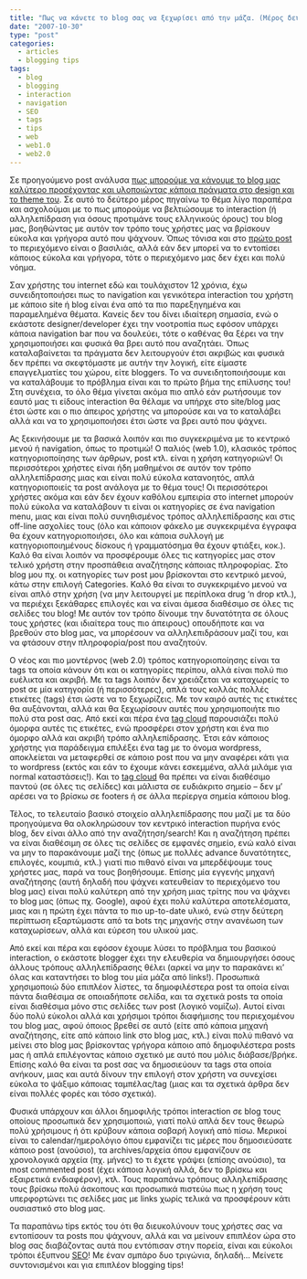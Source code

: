 ```yaml
---
title: "Πως να κάνετε το blog σας να ξεχωρίσει από την μάζα. (Μέρος δεύτερο - Interaction και Navigation)"
date: "2007-10-30"
type: "post"
categories:
  - articles
  - blogging tips
tags:
  - blog
  - blogging
  - interaction
  - navigation
  - SEO
  - tags
  - tips
  - web
  - web1.0
  - web2.0
---
```


Σε προηγούμενο post ανάλυσα [πως μπορούμε να κάνουμε το blog μας καλύτερο προσέχοντας και υλοποιώντας κάποια πράγματα στο design και το theme του](http://www.tsevdos.com/2007/10/17/how-to-make-your-blog-better-part-one-design-and-theme/ "How to make your blog better, part one design and theme"). Σε αυτό το δεύτερο μέρος πηγαίνω το θέμα λίγο παραπέρα και ασχολούμαι με το πως μπορούμε να βελτιώσουμε το interaction (ή αλληλεπίδραση για όσους προτιμάνε τους ελληνικούς όρους) του blog μας, βοηθώντας με αυτόν τον τρόπο τους χρήστες μας να βρίσκουν εύκολα και γρήγορα αυτό που ψάχνουν. Όπως τόνισα και στο [πρώτο post](http://www.tsevdos.com/2007/10/17/how-to-make-your-blog-better-part-one-design-and-theme/ "How to make your blog better, part one design and theme") το περιεχόμενο είναι ο βασιλιάς, αλλά εάν δεν μπορεί να το εντοπίσει κάποιος εύκολα και γρήγορα, τότε ο περιεχόμενο μας δεν έχει και πολύ νόημα.

Σαν χρήστης του internet εδώ και τουλάχιστον 12 χρόνια, έχω συνειδητοποιήσει πως το navigation και γενικότερα interaction του χρήστη με κάποιο site ή blog είναι ένα από τα πιο παρεξηγημένα και παραμελημένα θέματα. Κανείς δεν του δίνει ιδιαίτερη σημασία, ενώ ο εκάστοτε designer/developer έχει την νοοτροπία πως εφόσον υπάρχει κάποια navigation bar που να δουλεύει, τότε ο καθένας θα ξέρει να την χρησιμοποιήσει και φυσικά θα βρει αυτό που αναζητάει. Όπως καταλαβαίνεται τα πράγματα δεν λειτουργούν έτσι ακριβώς και φυσικά δεν πρέπει να σκεφτόμαστε με αυτήν την λογική, είτε είμαστε επαγγελματίες του χώρου, είτε bloggers. Το να συνειδητοποιήσουμε και να καταλάβουμε το πρόβλημα είναι και το πρώτο βήμα της επίλυσης του! Στη συνέχεια, το όλο θέμα γίνεται ακόμα πιο απλό εάν ρωτήσουμε τον εαυτό μας τι είδους interaction θα θέλαμε να υπήρχε στο site/blog μας έτσι ώστε και ο πιο άπειρος χρήστης να μπορούσε και να το καταλάβει αλλά και να το χρησιμοποιήσει έτσι ώστε να βρει αυτό που ψάχνει.

Ας ξεκινήσουμε με τα βασικά λοιπόν και πιο συγκεκριμένα με το κεντρικό μενού ή navigation, όπως το προτιμώ! Ο παλιός (web 1.0), κλασικός τρόπος κατηγοριοποίησης των άρθρων, post κτλ. είναι η χρήση κατηγοριών! Οι περισσότεροι χρήστες είναι ήδη μαθημένοι σε αυτόν τον τρόπο αλληλεπίδρασης μιας και είναι πολύ εύκολα κατανοητός, απλά κατηγοριοποιείς τα post ανάλογα με το θέμα τους! Οι περισσότεροι χρήστες ακόμα και εάν δεν έχουν καθόλου εμπειρία στο internet μπορούν πολύ εύκολα να καταλάβουν τι είναι οι κατηγορίες σε ένα navigation menu, μιας και είναι πολύ συνηθισμένος τρόπος αλληλεπίδρασης και στις off-line ασχολίες τους (όλο και κάποιον φάκελο με συγκεκριμένα έγγραφα θα έχουν κατηγοριοποιήσει, όλο και κάποια συλλογή με κατηγοριοποιημένους δίσκους ή γραμματόσημα θα έχουν φτιάξει, κοκ.). Καλό θα είναι λοιπόν να προσφέρουμε όλες τις κατηγορίες μας στον τελικό χρήστη στην προσπάθεια αναζήτησης κάποιας πληροφορίας. Στο blog μου πχ. οι κατηγορίες των post μου βρίσκονται στο κεντρικό μενού, κάτω στην επιλογή Categories. Καλό θα είναι το συγκεκριμένο μενού να είναι απλό στην χρήση (να μην λειτουργεί με περίπλοκα drug &#8216;n drop κτλ.), να περιέχει ξεκάθαρες επιλογές και να είναι άμεσα διαθέσιμο σε όλες τις σελίδες του blog! Με αυτόν τον τρόπο δίνουμε την δυνατότητα σε όλους τους χρήστες (και ιδιαίτερα τους πιο άπειρους) οπουδήποτε και να βρεθούν στο blog μας, να μπορέσουν να αλληλεπιδράσουν μαζί του, και να φτάσουν στην πληροφορία/post που αναζητούν.

Ο νέος και πιο μοντέρνος (web 2.0) τρόπος κατηγοριοποίησης είναι τα tags τα οποία κάνουν ότι και οι κατηγορίες περίπου, αλλά είναι πολύ πιο ευέλικτα και ακριβή. Με τα tags λοιπόν δεν χρειάζεται να καταχωρείς το post σε μία κατηγορία (ή περισσότερες), απλά τους κολλάς πολλές ετικέτες (tags) έτσι ώστε να το ξεχωρίζεις. Με τον καιρό αυτές τις ετικέτες θα αυξάνονται, αλλά και θα ξεχωρίσουν αυτές που χρησιμοποιήτε πιο πολύ στα post σας. Από εκεί και πέρα ένα [tag cloud](http://en.wikipedia.org/wiki/Tag_cloud "Tag Cloud in Wikipedia") παρουσιάζει πολύ όμορφα αυτές τις ετικέτες, ενώ προσφέρει στον χρήστη και ένα πιο όμορφο αλλά και ακριβή τρόπο αλληλεπίδρασης. Έτσι εάν κάποιος χρήστης για παράδειγμα επιλέξει ένα tag με το όνομα wordpress, αποκλείεται να μεταφερθεί σε κάποιο post που να μην αναφέρει κάτι για το wordpress (εκτός και εάν το έχουμε κάνει εσκεμμένα, αλλά μιλάμε για normal καταστάσεις!). Και το [tag cloud](http://en.wikipedia.org/wiki/Tag_cloud "Tag Cloud in Wikipedia") θα πρέπει να είναι διαθέσιμο παντού (σε όλες τις σελίδες) και μάλιστα σε ευδιάκριτο σημείο &#8211; δεν μ&#8217; αρέσει να το βρίσκω σε footers ή σε άλλα περίεργα σημεία κάποιου blog.

Τέλος, το τελευταίο βασικό στοιχείο αλληλεπίδρασης που μαζί με τα δύο προηγούμενα θα ολοκληρώσουν τον κεντρικό interaction πυρήνα ενός blog, δεν είναι άλλο από την αναζήτηση/search! Και η αναζήτηση πρέπει να είναι διαθέσιμη σε όλες τις σελίδες σε εμφανές σημείο, ενώ καλό είναι να μην το παρακάνουμε μαζί της (όπως με πολλές advance δυνατότητες, επιλογές, κουμπιά, κτλ.) γιατί πιο πιθανό είναι να μπερδέψουμε τους χρήστες μας, παρά να τους βοηθήσουμε. Επίσης μία εγγενής μηχανή αναζήτησης (αυτή δηλαδή που ψάχνει κατευθείαν το περιεχόμενο του blog μας) είναι πολύ καλύτερη από την χρήση μιας τρίτης που να ψάχνει το blog μας (όπως πχ. Google), αφού έχει πολύ καλύτερα αποτελέσματα, μιας και η πρώτη έχει πάντα το πιο up-to-date υλικό, ενώ στην δεύτερη περίπτωση εξαρτώμαστε από τα bots της μηχανής στην ανανέωση των καταχωρίσεων, αλλά και εύρεση του υλικού μας.

Από εκεί και πέρα και εφόσον έχουμε λύσει το πρόβλημα του βασικού interaction, ο εκάστοτε blogger έχει την ελευθερία να δημιουργήσει όσους άλλους τρόπους αλληλεπίδρασης θέλει (αρκεί να μην το παρακάνει κι&#8217; όλας και καταντήσει το blog του μία μάζα από links!). Προσωπικά χρησιμοποιώ δύο επιπλέον λίστες, τα δημοφιλέστερα post τα οποία είναι πάντα διαθέσιμα σε οποιαδήποτε σελίδα, και τα σχετικά posts τα οποία είναι διαθέσιμα μόνο στις σελίδες των post (λογικό νομίζω). Αυτοί είναι δύο πολύ εύκολοι αλλά και χρήσιμοι τρόποι διαφήμισης του περιεχομένου του blog μας, αφού όποιος βρεθεί σε αυτό (είτε από κάποια μηχανή αναζήτησης, είτε από κάποιο link στο blog μας, κτλ.) είναι πολύ πιθανό να μείνει στο blog μας βρίσκοντας γρήγορα κάποιο από δημοφιλέστερα posts μας ή απλά επιλέγοντας κάποιο σχετικό με αυτό που μόλις διάβασε/βρήκε. Επίσης καλό θα είναι τα post σας να δημοσιεύουν τα tags στα οποία ανήκουν, μιας και αυτά δίνουν την επιλογή στον χρήστη να συνεχίσει εύκολα το ψάξιμο κάποιας ταμπέλας/tag (μιας και τα σχετικά άρθρα δεν είναι πολλές φορές και τόσο σχετικά).

Φυσικά υπάρχουν και άλλοι δημοφιλής τρόποι interaction σε blog τους οποίους προσωπικά δεν χρησιμοποιώ, γιατί πολύ απλά δεν τους θεωρώ πολύ χρήσιμους ή ότι κρύβουν κάποια σοβαρή λογική από πίσω. Μερικοί είναι το calendar/ημερολόγιο όπου εμφανίζει τις μέρες που δημοσιεύσατε κάποιο post (ανούσιο), τα archives/αρχεία όπου εμφανίζουν σε χρονολογικά αρχεία (πχ. μήνες) το τι έχετε γράψει (επίσης ανούσιο), τα most commented post (έχει κάποια λογική αλλά, δεν το βρίσκω και εξαιρετικά ενδιαφέρον), κτλ. Τους παραπάνω τρόπους αλληλεπίδρασης τους βρίσκω πολύ άσκοπους και προσωπικά πιστεύω πως η χρήση τους υπερφορτώνει τις σελίδες μας με links χωρίς τελικά να προσφέρουν κάτι ουσιαστικό στο blog μας.

Τα παραπάνω tips εκτός του ότι θα διευκολύνουν τους χρήστες σας να εντοπίσουν τα posts που ψάχνουν, αλλά και να μείνουν επιπλέον ώρα στο blog σας διαβάζοντας αυτά που εντόπισαν στην πορεία, είναι και εύκολοι τρόποι έξυπνου [SEO](http://en.wikipedia.org/wiki/Search_engine_optimization "SEO in Wiki")! Με έναν σμπάρο δυο τριγώνια, δηλαδή&#8230; Μείνετε συντονισμένοι και για επιπλέον blogging tips!
